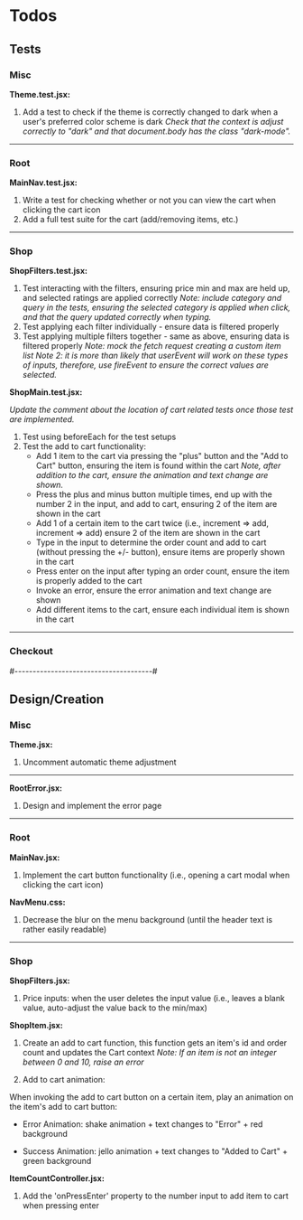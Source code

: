 # Todos

## Tests

### Misc

**Theme.test.jsx:**

1) Add a test to check if the theme is correctly changed to dark when a user's preferred color scheme is dark
*Check that the context is adjust correctly to "dark" and that document.body has the class "dark-mode".*

---------

### Root

**MainNav.test.jsx:**

1) Write a test for checking whether or not you can view the cart when clicking the cart icon
2) Add a full test suite for the cart (add/removing items, etc.)

---------

### Shop

**ShopFilters.test.jsx:**

1) Test interacting with the filters, ensuring price min and max are held up, and selected ratings are applied correctly
*Note: include category and query in the tests, ensuring the selected category is applied when click, and that the query updated correctly when typing.*
2) Test applying each filter individually - ensure data is filtered properly
3) Test applying multiple filters together - same as above, ensuring data is filtered properly
*Note: mock the fetch request creating a custom item list*
*Note 2: it is more than likely that userEvent will work on these types of inputs, therefore, use fireEvent to ensure the correct values are selected.*

**ShopMain.test.jsx:**

*Update the comment about the location of cart related tests once those test are implemented.*

1) Test using beforeEach for the test setups
2) Test the add to cart functionality:
    - Add 1 item to the cart via pressing the "plus" button and the "Add to Cart" button, ensuring the item is found within the cart
    *Note, after addition to the cart, ensure the animation and text change are shown.*
    - Press the plus and minus button multiple times, end up with the number 2 in the input, and add to cart, ensuring 2 of the item are shown in the cart
    - Add 1 of a certain item to the cart twice (i.e., increment => add, increment => add) ensure 2 of the item are shown in the cart
    - Type in the input to determine the order count and add to cart (without pressing the +/- button), ensure items are properly shown in the cart
    - Press enter on the input after typing an order count, ensure the item is properly added to the cart
    - Invoke an error, ensure the error animation and text change are shown
    - Add different items to the cart, ensure each individual item is shown in the cart

---------

### Checkout


#--------------------------------------#

## Design/Creation

### Misc

**Theme.jsx:**

1) Uncomment automatic theme adjustment

---------

**RootError.jsx:**

1) Design and implement the error page

---------

### Root

**MainNav.jsx:**

1) Implement the cart button functionality (i.e., opening a cart modal when clicking the cart icon)

**NavMenu.css:**

1) Decrease the blur on the menu background (until the header text is rather easily readable)

---------

### Shop

**ShopFilters.jsx:**

1) Price inputs: when the user deletes the input value (i.e., leaves a blank value, auto-adjust the value back to the min/max)

**ShopItem.jsx:**

1) Create an add to cart function, this function gets an item's id and order count and updates the Cart context
*Note: If an item is not an integer between 0 and 10, raise an error*

2) Add to cart animation:

When invoking the add to cart button on a certain item, play an animation on the item's add to cart button:

- Error Animation: shake animation + text changes to "Error" + red background

- Success Animation: jello animation + text changes to "Added to Cart" + green background

**ItemCountController.jsx:**

1) Add the 'onPressEnter' property to the number input to add item to cart when pressing enter
